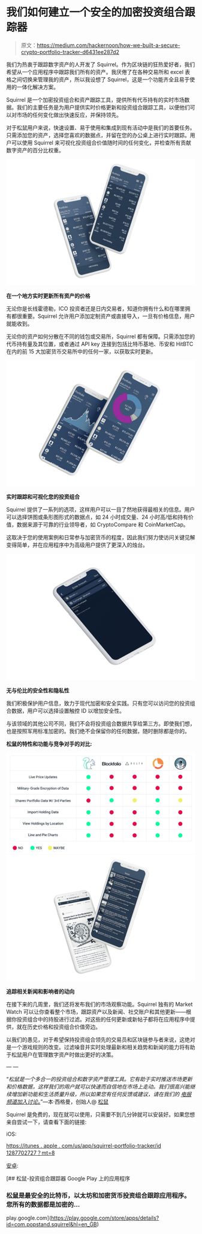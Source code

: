 # 我们如何建立一个安全的加密投资组合跟踪器

> 原文：<https://medium.com/hackernoon/how-we-built-a-secure-crypto-portfolio-tracker-d6431ee287d2>

我们为热衷于跟踪数字资产的人开发了 Squirrel。作为区块链的狂热爱好者，我们希望从一个应用程序中跟踪我们所有的资产。我厌倦了在各种交易所和 excel 表格之间切换来管理我的资产，所以我设想了 Squirrel，这是一个功能齐全且易于使用的一体化解决方案。

Squirrel 是一个加密投资组合和资产跟踪工具，提供所有代币持有的实时市场数据。我们的主要任务是为用户提供实时价格更新和投资组合跟踪工具，以便他们可以对市场的任何变化做出快速反应，并保持领先。

对于松鼠用户来说，快速设置、易于使用和集成到现有活动中是我们的首要任务。只需添加您的资产，选择您喜欢的数据点，并留在您的办公桌上进行实时跟踪。用户可以使用 Squirrel 来可视化投资组合价值随时间的任何变化，并检查所有贡献数字资产的百分比权重。

![](img/a65a6d70312c7d110bde4f246bd9d52c.png)

**在一个地方实时更新所有资产的价格**

无论你是长线霍德勒，ICO 投资者还是日内交易者，知道你拥有什么和在哪里拥有都很重要。Squirrel 允许用户添加定制资产或直接导入，一旦有价格信息，用户就能收到。

无论你的资产如何分散在不同的钱包或交易所，Squirrel 都有保障。只需添加您的代币持有量及其位置，或者通过 API key 连接到包括比特币基地、币安和 HitBTC 在内的前 15 大加密货币交易所中的任何一家，以获取实时更新。

![](img/b386c56afa44e7efd5c7ef2078a51703.png)

**实时跟踪和可视化您的投资组合**

Squirrel 提供了一系列的选项，这样用户可以一目了然地获得最相关的信息。用户可以选择饼图或条形图形式的数据点，如 24 小时成交量、24 小时高/低和持有价值，数据来源于可靠的行业领导者，如 CryptoCompare 和 CoinMarketCap。

这取决于您的使用案例和日常参与加密货币的程度，因此我们努力使访问关键见解变得简单，并在应用程序中为高级用户提供了更深入的烛台。

![](img/ad47138f027bd4d5d0347a180d38dd07.png)

**无与伦比的安全性和隐私性**

我们积极保护用户信息，致力于现代加密和安全实践。只有您可以访问您的投资组合数据，用户可以选择设置触控 ID 以增加安全性。

与该领域的其他公司不同，我们不会将投资组合数据共享给第三方。即使我们想，也是按照军用标准加密的。我们绝不会保留你的任何数据，随时删除都是你的。

**松鼠的特性和功能与竞争对手的对比:**

![](img/5ee514251cbd470649288185f4a4dc76.png)![](img/2c12849ae65893ba82e4dd11fc63c911.png)

**追踪相关新闻和影响者的动向**

在接下来的几周里，我们还将发布我们的市场观察功能。Squirrel 独有的 Market Watch 可以让你查看整个市场，跟踪资产以及新闻、社交账户和其他更新——根据你投资组合中的持股进行过滤。对这些的任何更新或新帖子都将在应用程序中提供，就在历史价格和投资组合价值旁边。

以我们的愚见，对于希望保持投资组合领先的交易员和区块链参与者来说，这绝对是一个游戏规则的改变。过滤噪音并实时处理最新和相关趋势和新闻的能力将有助于松鼠用户在管理数字资产时做出更好的决策。

— —

“*松鼠是一个多合一的投资组合和数字资产管理工具。它有助于实时推送市场更新和价格数据，这样我们的用户就可以快速而自信地在市场上走动。我们很高兴能继续增加新功能和生活质量升级，所以如果您有任何反馈或建议，请在我们的* [*电报频道加入讨论。*](https://t.me/getsquirrel)”—本·西格曼，创始人@ [松鼠](https://getsquirrel.io)

Squirrel 是免费的，现在就可以使用，只需要不到几分钟就可以安装好。如果您想亲自尝试一下，请查看下面的链接:

iOS:

[https://itunes . apple . com/us/app/squirrel-portfolio-tracker/id 1287702727？mt=8](https://itunes.apple.com/us/app/squirrel-portfolio-tracker/id1287702727?mt=8)

[安卓](https://hackernoon.com/tagged/android):

[](https://play.google.com/store/apps/details?id=com.popstand.squirrel&hl=en_GB) [## 松鼠-投资组合跟踪器 Google Play 上的应用程序

### 松鼠是最安全的比特币，以太坊和加密货币投资组合跟踪应用程序。您所有的数据都是加密的…

play.google.com](https://play.google.com/store/apps/details?id=com.popstand.squirrel&hl=en_GB)